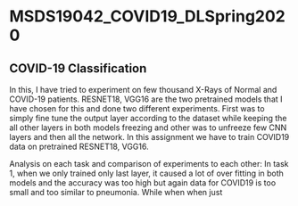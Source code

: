 # MSDS19042_COVID19_DLSpring2020
## COVID-19 Classification
In this, I have tried to experiment on few thousand X-Rays of Normal and COVID-19 patients. RESNET18, VGG16 are the two pretrained models that I have chosen for this and done two different experiments.
First was to simply fine tune the output layer according to the dataset while keeping the all other layers in  both models freezing and other was to unfreeze few CNN layers and then all the network.
In this assignment we have to train COVID19 data on pretrained RESNET18, VGG16. 

Analysis on each task and comparison of experiments to each other:
In task 1, when we only trained only last layer, it caused a lot of over fitting in both models and the accuracy was too high but again data for COVID19 is too small and too similar to pneumonia. While when when just


